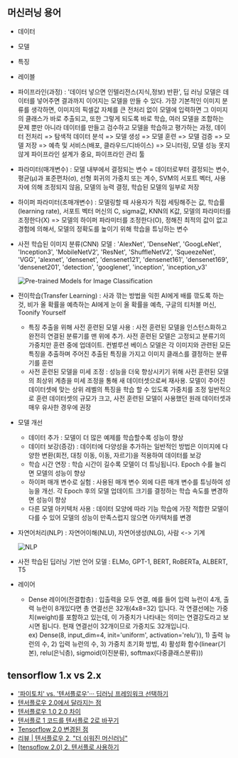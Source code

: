 ## 머신러닝 용어
  - 데이터
  - 모델
  - 특징
  - 레이블
  - 파이프라인(과정) : '데이터 넣으면 인텔리전스(지식,정보) 반환', 딥 러닝 모델은 데이터를 넣어주면 결과까지 이어지는 모델을 만들 수 있다. 가장 기본적인 이미지 분류를 생각하면, 이미지의 픽셀값 자체를 큰 전처리 없이 모델에 입력하면 그 이미지의 클래스가 바로 추출되고, 또한 그렇게 되도록 바로 학습, 여러 모델을 조합하는 문제 뿐만 아니라 데이터를 만들고 검수하고 모델을 학습하고 평가하는 과정, 데이터 전처리 => 탐색적 데이터 분석 => 모델 생성 => 모델 훈련 => 모델 검증 => 모델 저장 => 예측 및 서비스(배포, 클라우드/디바이스) => 모니터링, 모델 성능 못지않게 파이프라인 설계가 중요, 파이프라인 관리 툴
  - 파라미터(매개변수) : 모델 내부에서 결정되는 변수 = 데이터로부터 결정되는 변수, 평균(μ)과 표준편차(σ), 선형 회귀의 가중치 또는 계수, SVM의 서포트 벡터, 사용자에 의해 조정되지 않음, 모델의 능력 결정, 학습된 모델의 일부로 저장
  - 하이퍼 파라미터(초매개변수) : 모델링할 때 사용자가 직접 세팅해주는 값, 학습률(learning rate), 서포트 벡터 머신의 C, sigma값, KNN의 K값, 모델의 파라미터를 조정한다(X) => 모델의 하이퍼 파라미터를 조정한다(O), 정해진 최적의 값이 없고 경험에 의해서, 모델의 정확도를 높이기 위해 학습을 튜닝하는 변수
  - 사전 학습된 이미지 분류(CNN) 모델 : 'AlexNet', 'DenseNet', 'GoogLeNet', 'Inception3', 'MobileNetV2', 'ResNet', 'ShuffleNetV2', 'SqueezeNet', 'VGG', 'alexnet', 'densenet', 'densenet121', 'densenet161', 'densenet169', 'densenet201', 'detection', 'googlenet', 'inception', 'inception_v3' 
  
    ![Pre-trained Models for Image Classification](https://www.learnopencv.com/wp-content/uploads/2019/06/Model_Timeline.png)
  - 전이학습(Transfer Learning) : 사과 깎는 방법을 익힌 AI에게 배를 깎도록 하는 것, 비가 올 확률을 예측하는 AI에게 눈이 올 확률을 예측, 구글의 티처블 머신, Toonify Yourself
    - 특징 추출을 위해 사전 훈련된 모델 사용 : 사전 훈련된 모델을 인스턴스화하고 완전히 연결된 분류기를 맨 위에 추가. 사전 훈련된 모델은 고정되고 분류기의 가중치만 훈련 중에 업데이트. 컨벌루션 베이스 모델은 각 이미지와 관련된 모든 특징을 추출하며 주어진 추출된 특징을 가지고 이미지 클래스를 결정하는 분류기를 훈련
    - 사전 훈련된 모델을 미세 조정 : 성능을 더욱 향상시키기 위해 사전 훈련된 모델의 최상위 계층을 미세 조정을 통해 새 데이터셋으로써 재사용. 모델이 주어진 데이터셋에 맞는 상위 레벨의 특징을 학습 할 수 있도록 가중치를 조정 일반적으로 훈련 데이터셋의 규모가 크고, 사전 훈련된 모델이 사용했던 원래 데이터셋과 매우 유사한 경우에 권장
  - 모델 개선
    - 데이터 추가 : 모델이 더 많은 예제를 학습할수록 성능이 향상
    - 데이터 보강(증강) : 데이터에 다양성을 추가하는 일반적인 방법은 이미지에 다양한 변환(회전, 대칭 이동, 이동, 자르기)을 적용하여 데이터를 보강
    - 학습 시간 연장 : 학습 시간이 길수록 모델이 더 튜닝됩니다. Epoch 수를 늘리면 모델의 성능이 향상
    - 하이퍼 매개 변수로 실험 : 사용된 매개 변수 외에 다른 매개 변수를 튜닝하여 성능을 개선. 각 Epoch 후의 모델 업데이트 크기를 결정하는 학습 속도를 변경하면 성능이 향상
    - 다른 모델 아키텍처 사용 : 데이터 모양에 따라 기능 학습에 가장 적합한 모델이 다를 수 있어 모델의 성능이 만족스럽지 않으면 아키텍처를 변경
  - 자연어처리(NLP) : 자연어이해(NLU), 자연어생성(NLG), 사람 <-> 기계
  
    ![NLP](http://t1.kakaocdn.net/braincloud/homepage/article_image/244ee65c-6b3b-45cf-8b95-b684343a745c.png)
    
  - 사전 학습된 딥러닝 기반 언어 모델 : ELMo, GPT-1, BERT, RoBERTa, ALBERT, T5
  - 레이어
    -  Dense 레이어(전결합층) : 입출력을 모두 연결, 예를 들어 입력 뉴런이 4개, 출력 뉴런이 8개있다면 총 연결선은 32개(4x8=32) 입니다. 각 연결선에는 가중치(weight)를 포함하고 있는데, 이 가중치가 나타내는 의미는 연결강도라고 보시면 됩니다. 현재 연결선이 32개이므로 가중치도 32개입니다.  
      ex) Dense(8, input_dim=4, init='uniform', activation='relu')), 1) 출력 뉴런의 수, 2) 입력 뉴런의 수, 3) 가중치 초기화 방법, 4) 활성화 함수(linear(기본), relu(은닉층), sigmoid(이진분류), softmax(다중클래스분류)))

## tensorflow 1.x vs 2.x
- ['파이토치' vs. '텐서플로우'··· 딥러닝 프레임워크 선택하기](http://www.ciokorea.com/news/129667)
- [텐서플로우 2.0에서 달라지는 점](https://mc.ai/텐서플로우-2-0에서-달라지는-점/)
- [텐서플로우 1.0 2.0 차이](https://needjarvis.tistory.com/515)
- [텐서플로 1 코드를 텐서플로 2로 바꾸기](https://www.tensorflow.org/guide/migrate?hl=ko)
- [Tensorflow 2.0 변경된 점](https://provia.tistory.com/78)
- [리뷰 | 텐서플로우 2, "더 쉬워진 머신러닝"](http://www.itworld.co.kr/news/125595)
- [[tensoflow 2.0] 2. 텐서플로 사용하기](https://leejigun.github.io/tensorflow2_2)
